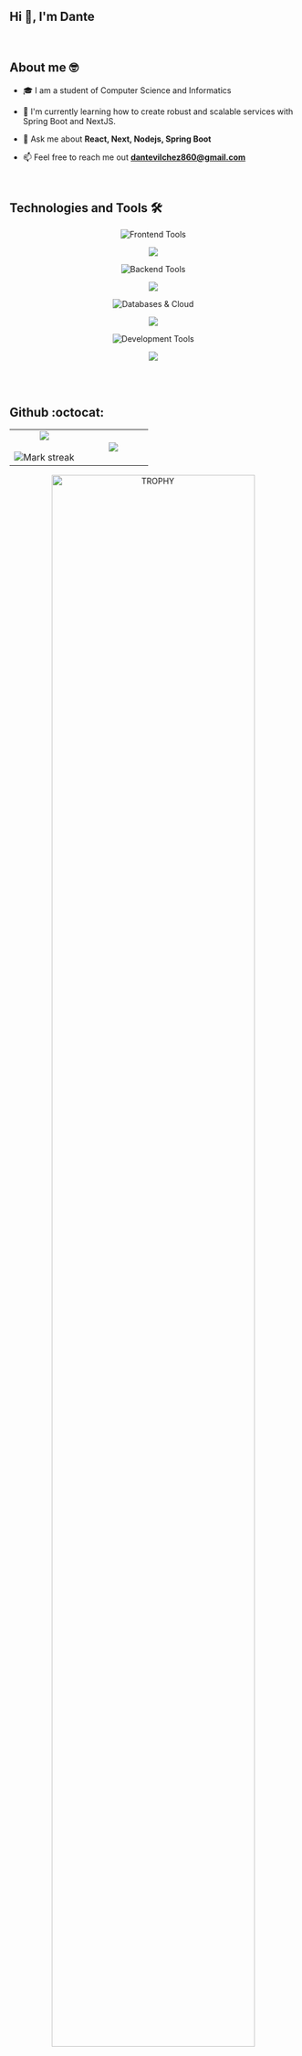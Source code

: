 ## Hi 👋, I'm Dante

<br>
<h2>About me 🤓</h2>

<!--Intro start-->
- 🎓 I am a student of Computer Science and Informatics

- 🌱 I'm currently learning how to create robust and scalable services with Spring Boot and NextJS.

- 💬 Ask me about **React, Next, Nodejs, Spring Boot**

- 📫 Feel free to reach me out **dantevilchez860@gmail.com**

<br>
<h2 align="left">Technologies and Tools 🛠️</h2>

<div align="center">
  <!-- Frontend -->
  <img src="https://img.shields.io/badge/-Frontend-0D1117?style=for-the-badge&logoColor=white" alt="Frontend Tools"/>
  <p>
    <a href="https://skillicons.dev">
      <img src="https://skillicons.dev/icons?i=typescript,javascript,react,nextjs,astro,html,css,tailwind,bootstrap" />
    </a>
  </p>
  
  <!-- Backend -->
  <img src="https://img.shields.io/badge/-Backend-0D1117?style=for-the-badge&logoColor=white" alt="Backend Tools"/>
  <p>
    <a href="https://skillicons.dev">
      <img src="https://skillicons.dev/icons?i=java,spring,hibernate,nodejs,express" />
    </a>
  </p>

  <!-- Databases -->
  <img src="https://img.shields.io/badge/-Databases%20%26%20Cloud-0D1117?style=for-the-badge&logoColor=white" alt="Databases & Cloud"/>
  <p>
    <a href="https://skillicons.dev">
      <img src="https://skillicons.dev/icons?i=mysql,mongodb,postgres,firebase,supabase" />
    </a>
  </p>

  <!-- Tools -->
  <img src="https://img.shields.io/badge/-Development%20Tools-0D1117?style=for-the-badge&logoColor=white" alt="Development Tools"/>
  <p>
    <a href="https://skillicons.dev">
      <img src="https://skillicons.dev/icons?i=git,github,vscode,eclipse,idea,linux,docker" />
    </a>
  </p>
</div>
<br>

<br>
<h2 align="left">Github :octocat:</h2>
<!--- stats & Trophy (start) -->
<p align="center">
  <!--- stats (start) -->
<table align="center">
<tr border="none">
<td width="50%" align="center">
  
  <img  align="center"  src="https://github-readme-stats.vercel.app/api?username=UsuariooRoot&theme=dark&show_icons=true&count_private=true" />
  <br></br>
  <img  title="🔥 Get streak stats for your profile at git.io/streak-stats" alt="Mark streak" src="https://github-readme-streak-stats.herokuapp.com/?user=UsuariooRoot&theme=dark&hide_border=false" /> 
</td>

<td width="50%" align="center">

  <img  align="center"  src="https://github-readme-stats.anuraghazra1.vercel.app/api/top-langs/?username=UsuariooRoot&theme=dark&hide_border=false&no-bg=true&no-frame=true&langs_count=10"/>
  
  </td>
</tr>
</table>
<!--- stats (end) -->

<!--- trophy (start) -->
<div align=center>
  <a href="https://github.com/ryo-ma/github-profile-trophy" title="Go to Source">
      <img align="center" width=84% src="https://github-profile-trophy.vercel.app/?username=UsuariooRoot&theme=radical&row=1&column=7&margin-h=15&margin-w=5&no-bg=true" alt="TROPHY" />
    </a>
</div>

</p>        
<!--- stats (end) -->

<!--Intro end-->
<!--
**UsuariooRoot/UsuariooRoot** is a ✨ _special_ ✨ repository because its `README.md` (this file) appears on your GitHub profile.

Here are some ideas to get you started:

- 🔭 I’m currently working on ...
- 🌱 I’m currently learning ...
- 👯 I’m looking to collaborate on ...
- 🤔 I’m looking for help with ...
- 💬 Ask me about ...
- 📫 How to reach me: ...
- 😄 Pronouns: ...
- ⚡ Fun fact: ...
-->

